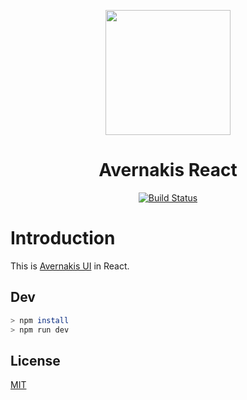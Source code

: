 <p align="center">
  <a href="https://qber-soft.github.io/Ave-React-Docs/">
    <img width="200" src="https://qber-soft.github.io/Ave-React-Docs/img/Ave.svg">
  </a>
</p>

<h1 align="center">Avernakis React</h1>

<div align="center">

[![Build Status](https://github.com/qber-soft/Ave-React/workflows/build/badge.svg)](https://github.com/qber-soft/Ave-React/workflows/build/badge.svg)

 </div>
 
# Introduction

This is [Avernakis UI](https://github.com/qber-soft/Ave-Nodejs) in React.

## Dev

```bash
> npm install
> npm run dev 
```

## License

[MIT](./LICENSE)
